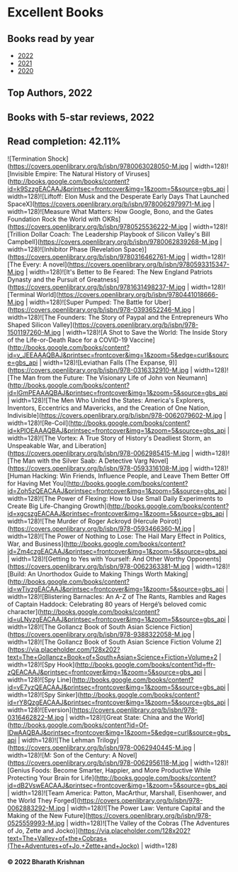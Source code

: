 # Excellent Books
## Books read by year
- [2022](books/2022.md)
- [2021](books/2021.md)
- [2020](books/2020.md)
## Top Authors, 2022
## Books with 5-star reviews, 2022
## Read completion: 42.11%
![Termination Shock](https://covers.openlibrary.org/b/isbn/9780063028050-M.jpg | width=128)![Invisible Empire: The Natural History of Viruses](http://books.google.com/books/content?id=k9SzzgEACAAJ&printsec=frontcover&img=1&zoom=5&source=gbs_api | width=128)![Liftoff: Elon Musk and the Desperate Early Days That Launched SpaceX](https://covers.openlibrary.org/b/isbn/9780062979971-M.jpg | width=128)![Measure What Matters: How Google, Bono, and the Gates Foundation Rock the World with OKRs](https://covers.openlibrary.org/b/isbn/9780525536222-M.jpg | width=128)![Trillion Dollar Coach: The Leadership Playbook of Silicon Valley's Bill Campbell](https://covers.openlibrary.org/b/isbn/9780062839268-M.jpg | width=128)![Inhibitor Phase (Revelation Space)](https://covers.openlibrary.org/b/isbn/9780316462761-M.jpg | width=128)![The Every: A novel](https://covers.openlibrary.org/b/isbn/9780593315347-M.jpg | width=128)![It's Better to Be Feared: The New England Patriots Dynasty and the Pursuit of Greatness](https://covers.openlibrary.org/b/isbn/9781631498237-M.jpg | width=128)![Terminal World](https://covers.openlibrary.org/b/isbn/9780441018666-M.jpg | width=128)![Super Pumped: The Battle for Uber](https://covers.openlibrary.org/b/isbn/978-0393652246-M.jpg | width=128)![The Founders: The Story of Paypal and the Entrepreneurs Who Shaped Silicon Valley](https://covers.openlibrary.org/b/isbn/978-1501197260-M.jpg | width=128)![A Shot to Save the World: The Inside Story of the Life-or-Death Race for a COVID-19 Vaccine](http://books.google.com/books/content?id=y_JEEAAAQBAJ&printsec=frontcover&img=1&zoom=5&edge=curl&source=gbs_api | width=128)![Leviathan Falls (The Expanse, 9)](https://covers.openlibrary.org/b/isbn/978-0316332910-M.jpg | width=128)![The Man from the Future: The Visionary Life of John von Neumann](http://books.google.com/books/content?id=lGmPEAAAQBAJ&printsec=frontcover&img=1&zoom=5&source=gbs_api | width=128)![The Men Who United the States: America's Explorers, Inventors, Eccentrics and Mavericks, and the Creation of One Nation, Indivisible](https://covers.openlibrary.org/b/isbn/978-0062079602-M.jpg | width=128)![Re-Coil](http://books.google.com/books/content?id=kPlOEAAAQBAJ&printsec=frontcover&img=1&zoom=5&source=gbs_api | width=128)![The Vortex: A True Story of History's Deadliest Storm, an Unspeakable War, and Liberation](https://covers.openlibrary.org/b/isbn/978-0062985415-M.jpg | width=128)![The Man with the Silver Saab: A Detective Varg Novel](https://covers.openlibrary.org/b/isbn/978-0593316108-M.jpg | width=128)![Human Hacking: Win Friends, Influence People, and Leave Them Better Off for Having Met You](http://books.google.com/books/content?id=Zoh5zQEACAAJ&printsec=frontcover&img=1&zoom=5&source=gbs_api | width=128)![The Power of Flexing: How to Use Small Daily Experiments to Create Big Life-Changing Growth](http://books.google.com/books/content?id=xgcszgEACAAJ&printsec=frontcover&img=1&zoom=5&source=gbs_api | width=128)![The Murder of Roger Ackroyd (Hercule Poirot)](https://covers.openlibrary.org/b/isbn/978-0593466360-M.jpg | width=128)![The Power of Nothing to Lose: The Hail Mary Effect in Politics, War, and Business](http://books.google.com/books/content?id=Zm4czgEACAAJ&printsec=frontcover&img=1&zoom=5&source=gbs_api | width=128)![Getting to Yes with Yourself: And Other Worthy Opponents](https://covers.openlibrary.org/b/isbn/978-0062363381-M.jpg | width=128)![Build: An Unorthodox Guide to Making Things Worth Making](http://books.google.com/books/content?id=wTiyzgEACAAJ&printsec=frontcover&img=1&zoom=5&source=gbs_api | width=128)![Blistering Barnacles: An A-Z of The Rants, Rambles and Rages of Captain Haddock: Celebrating 80 years of Hergé’s beloved comic character](http://books.google.com/books/content?id=uLNyzgEACAAJ&printsec=frontcover&img=1&zoom=5&source=gbs_api | width=128)![The Gollancz Book of South Asian Science Fiction](https://covers.openlibrary.org/b/isbn/978-9388322058-M.jpg | width=128)![The Gollancz Book of South Asian Science Fiction Volume 2](https://via.placeholder.com/128x202?text=The+Gollancz+Book+of+South+Asian+Science+Fiction+Volume+2 | width=128)![Spy Hook](http://books.google.com/books/content?id=ffr-zQEACAAJ&printsec=frontcover&img=1&zoom=5&source=gbs_api | width=128)![Spy Line](http://books.google.com/books/content?id=vE7yzQEACAAJ&printsec=frontcover&img=1&zoom=5&source=gbs_api | width=128)![Spy Sinker](http://books.google.com/books/content?id=rY8QzgEACAAJ&printsec=frontcover&img=1&zoom=5&source=gbs_api | width=128)![Eversion](https://covers.openlibrary.org/b/isbn/978-0316462822-M.jpg | width=128)![Great State: China and the World](http://books.google.com/books/content?id=Of-lDwAAQBAJ&printsec=frontcover&img=1&zoom=5&edge=curl&source=gbs_api | width=128)![The Lehman Trilogy](https://covers.openlibrary.org/b/isbn/978-0062940445-M.jpg | width=128)![M: Son of the Century: A Novel](https://covers.openlibrary.org/b/isbn/978-0062956118-M.jpg | width=128)![Genius Foods: Become Smarter, Happier, and More Productive While Protecting Your Brain for Life](http://books.google.com/books/content?id=dB2VswEACAAJ&printsec=frontcover&img=1&zoom=5&source=gbs_api | width=128)![Team America: Patton, MacArthur, Marshall, Eisenhower, and the World They Forged](https://covers.openlibrary.org/b/isbn/978-0062883292-M.jpg | width=128)![The Power Law: Venture Capital and the Making of the New Future](https://covers.openlibrary.org/b/isbn/978-0525559993-M.jpg | width=128)![The Valley of the Cobras (The Adventures of Jo, Zette and Jocko)](https://via.placeholder.com/128x202?text=The+Valley+of+the+Cobras+(The+Adventures+of+Jo,+Zette+and+Jocko) | width=128)
#### &copy; 2022 Bharath Krishnan